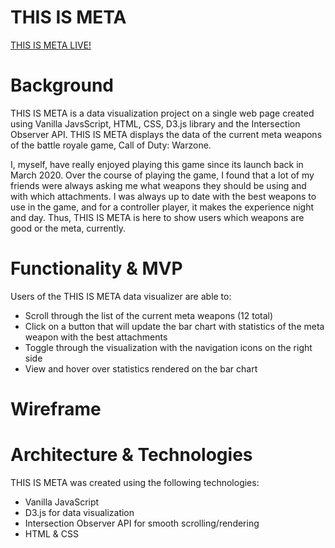 # THIS IS META

[THIS IS META LIVE!](https://lijasontse.github.io/THIS-IS-META/#weapon-5)

# Background

THIS IS META is a data visualization project on a single web page created using Vanilla JavsScript, HTML, CSS, D3.js library and the Intersection Observer API. THIS IS META displays the data of the current meta weapons of the battle royale game, Call of Duty: Warzone.

I, myself, have really enjoyed playing this game since its launch back in March 2020. Over the course of playing the game, I found that a lot of my friends were always asking me what weapons they should be using and with which attachments. I was always up to date with the best weapons to use in the game, and for a controller player, it makes the experience night and day. Thus, THIS IS META is here to show users which weapons are good or the meta, currently.

# Functionality & MVP

Users of the THIS IS META data visualizer are able to:

* Scroll through the list of the current meta weapons (12 total)
* Click on a button that will update the bar chart with statistics of the meta weapon with the best attachments
* Toggle through the visualization with the navigation icons on the right side 
* View and hover over statistics rendered on the bar chart 


# Wireframe 

# Architecture & Technologies

THIS IS META was created using the following technologies:

* Vanilla JavaScript 
* D3.js for data visualization
* Intersection Observer API for smooth scrolling/rendering
* HTML & CSS 



